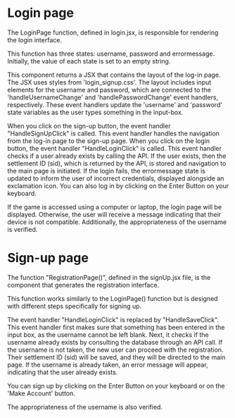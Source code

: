 # Login page 

The LoginPage function, defined in login.jsx, is responsible for rendering the login interface.

This function has three states: username, password and errormessage. Initially, the value of each state is set to an empty string.

This component returns a JSX that contains the layout of the log-in page. The JSX uses styles from 'login_signup.css'. 
The layout includes input elements for the username and password, which are connected to the 'handleUsernameChange' and 'handlePasswordChange' event handlers, respectively. 
These event handlers update the 'username' and 'password' state variables as the user types something in the input-box.

When you click on the sign-up button, the event handler "HandleSignUpClick" is called. This event handler handles the navigation from the log-in page to the sign-up page.
When you click on the login button, the event handler "HandleLoginClick" is called. This event handler checks if a user already exists by calling the API. 
If the user exists, then the settlement ID (sid), which is returned by the API, is stored and navigation to the main page is initiated. 
If the login fails, the errormessage state is updated to inform the user of incorrect credentials, displayed alongside an exclamation icon.
You can also log in by clicking on the Enter Button on your keyboard.

If the game is accessed using a computer or laptop, the login page will be displayed. Otherwise, the user will receive a message indicating that their device is not compatible.
Additionally, the appropriateness of the username is verified.


# Sign-up page

The function "RegistrationPage()", defined in the signUp.jsx file, is the component that generates the registration interface. 

This function works similarly to the LoginPage() function but is designed with different steps specifically for signing up.

The event handler "HandleLoginClick" is replaced by "HandleSaveClick". This event handler first makes sure that something has been entered in the input box, as the username cannot be left blank. 
Next, it checks if the username already exists by consulting the database through an API call. If the username is not taken, the new user can proceed with the registration. 
Their settlement ID (sid) will be saved, and they will be directed to the main page. If the username is already taken, an error message will appear, indicating that the user already exists.

You can sign up by clicking on the Enter Button on your keyboard or on the 'Make Account' button.

The appropriateness of the username is also verified.

